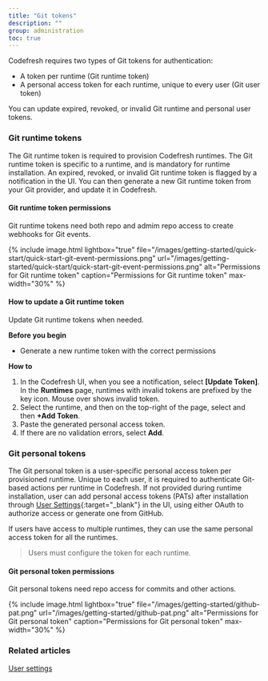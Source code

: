 ```yaml
---
title: "Git tokens"
description: ""
group: administration
toc: true
---
```




Codefresh requires two types of Git tokens for authentication:
* A token per runtime (Git runtime token)
* A personal access token for each runtime, unique to every user (Git user token)

You can update expired, revoked, or invalid Git runtime and personal user tokens. 

### Git runtime tokens
The Git runtime token is required to provision Codefresh runtimes. The Git runtime token is specific to a runtime, and is mandatory for runtime installation. 
An expired, revoked, or invalid Git runtime token is flagged by a notification in the UI. You can then generate a new Git runtime token from your Git provider, and update it in Codefresh. 

#### Git runtime token permissions
Git runtime tokens need both repo and admim repo access to create webhooks for Git events.

{% include 
   image.html 
   lightbox="true" 
   file="/images/getting-started/quick-start/quick-start-git-event-permissions.png" 
   url="/images/getting-started/quick-start/quick-start-git-event-permissions.png" 
   alt="Permissions for Git runtime token" 
   caption="Permissions for Git runtime token"
   max-width="30%" 
   %}

#### How to update a Git runtime token
Update Git runtime tokens when needed. 

**Before you begin**  
* Generate a new runtime token with the correct permissions  

**How to**  

1. In the Codefresh UI, when you see a notification, select **[Update Token]**.
  In the **Runtimes** page, runtimes with invalid tokens are prefixed by the key icon. Mouse over shows invalid token.
1. Select the runtime, and then on the top-right of the page, select and then **+Add Token**. 
1. Paste the generated personal access token. 
1. If there are no validation errors, select **Add**.

### Git personal tokens
The Git personal token is a user-specific personal access token per provisioned runtime. Unique to each user, it is required to authenticate Git-based actions per runtime in Codefresh. 
If not provided during runtime installation, user can add personal access tokens (PATs) after installation through [User Settings](https://g.codefresh.io/2.0/user-settings){:target="\_blank"} in the UI, using either OAuth to authorize access or generate one from GitHub.

If users have access to multiple runtimes, they can use the same personal access token for all the runtimes.  
> Users must configure the token for each runtime.

#### Git personal token permissions
Git personal tokens need repo access for commits and other actions.

{% include 
   image.html 
   lightbox="true" 
   file="/images/getting-started/github-pat.png" 
   url="/images/getting-started/github-pat.png" 
   alt="Permissions for Git personal token" 
   caption="Permissions for Git personal token"
   max-width="30%" 
   %}

### Related articles  
[User settings]({{site.baseurl}}/docs/administration/user-settings/)